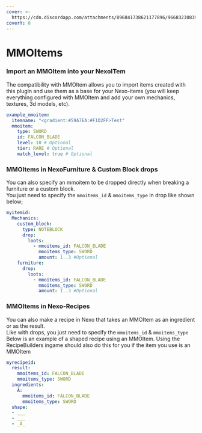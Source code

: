 ```yaml
---
cover: >-
  https://cdn.discordapp.com/attachments/896841738621177896/966832308395049000/unknown.png
coverY: 0
---
```


# MMOItems

### Import an MMOItem into your NexoITem

The compatibility with MMOItem allows you to import items created with this plugin and use them as a base for your Nexo-items (you will keep everything configured with MMOItem and add your own mechanics, textures, 3d models, etc).

```yaml
example_mmoitem:
  itemname: "<gradient:#59A7EA:#F1D2FF>Test"
  mmoitem:
    type: SWORD
    id: FALCON_BLADE
    level: 10 # Optional
    tier: RARE # Optional
    match_level: true # Optional
```

### MMOItems in NexoFurniture & Custom Block drops

You can also specify an mmoitem to be dropped directly when breaking a furniture or a custom block.\
You just need to specify the `mmoitems_id` & `mmoitems_type` in drop like shown below;

```yaml
myitemid:
  Mechanics:
    custom_block:
      type: NOTEBLOCK
      drop:
        loots:
          - mmoitems_id: FALCON_BLADE
            mmoitems_type: SWORD
            amount: 1..3 #Optional
    furniture:
      drop:
        loots:
          - mmoitems_id: FALCON_BLADE
            mmoitems_type: SWORD
            amount: 1..3 #Optional
```

### MMOItems in Nexo-Recipes

You can also make a recipe in Nexo that takes an MMOItem as an ingredient or as the result.\
Like with drops, you just need to specify the `mmoitems_id` & `mmoitems_type` \
Below is an example of a shaped recipe using an MMOItem. Using the RecipeBuilders ingame should also do this for you if the item you use is an MMOItem

```yaml
myrecipeid:
  result:
    mmoitems_id: FALCON_BLADE
    mmoitems_type: SWORD
  ingredients:
    A:
      mmoitems_id: FALCON_BLADE
      mmoitems_type: SWORD
  shape:
  - ___
  - ___
  - _A_
    
```
